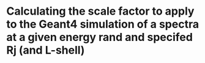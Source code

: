 # Calculating the scale factor to apply to the Geant4 simulation of a spectra at a given energy rand and specifed Rj (and L-shell)